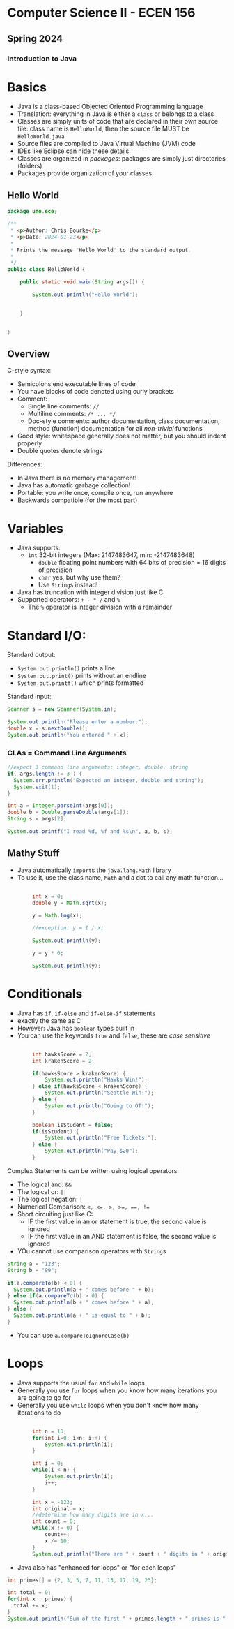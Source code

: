 # Computer Science II - ECEN 156
## Spring 2024
### Introduction to Java

# Basics

* Java is a class-based Objected Oriented Programming language
* Translation: everything in Java is either a `class` or belongs to a class
* Classes are simply units of code that are declared in their own source file: class name is `HelloWorld`, then the source file MUST be `HelloWorld.java`
* Source files are compiled to Java Virtual Machine (JVM) code
* IDEs like Eclipse can hide these details
* Classes are organized in *packages*: packages are simply just directories (folders)
* Packages provide organization of your classes

## Hello World

```java
package uno.ece;

/**
 * <p>Author: Chris Bourke</p>
 * <p>Date: 2024-01-23</p>
 *
 * Prints the message "Hello World" to the standard output.
 *
 */
public class HelloWorld {

	public static void main(String args[]) {

		System.out.println("Hello World");		


	}


}
```

## Overview

C-style syntax:
  * Semicolons end executable lines of code
  * You have blocks of code denoted using curly brackets
  * Comment:
    * Single line comments: `//`
    * Multiline comments: `/* ... */`
    * Doc-style comments: author documentation, class documentation, method (function) documentation for all *non-trivial* functions
  * Good style: whitespace generally does not matter, but you should indent properly
  * Double quotes denote strings

Differences:
  * In Java there is no memory management!
  * Java has automatic garbage collection!
  * Portable: you write once, compile once, run anywhere
  * Backwards compatible (for the most part)  

# Variables

* Java supports:
  * `int` 32-bit integers (Max: 2147483647, min: -2147483648)
	* `double` floating point numbers with 64 bits of precision = 16 digits of precision
	* `char` yes, but why use them?
	* Use `String`s instead!
* Java has truncation with integer division just like C
* Supported operators: `+ - * /` and `%`
  * The `%` operator is integer division with a remainder

# Standard I/O:

Standard output:
  * `System.out.println()` prints a line
  * `System.out.print()` prints without an endline
  * `System.out.printf()` which prints formatted

Standard input:
```java
Scanner s = new Scanner(System.in);

System.out.println("Please enter a number:");
double x = s.nextDouble();
System.out.println("You entered " + x);
```

### CLAs = Command Line Arguments

```java
//expect 3 command line arguments: integer, double, string
if( args.length != 3 ) {
  System.err.println("Expected an integer, double and string");
  System.exit(1);
}

int a = Integer.parseInt(args[0]);
double b = Double.parseDouble(args[1]);
String s = args[2];

System.out.printf("I read %d, %f and %s\n", a, b, s);
```

## Mathy Stuff

* Java automatically `import`s the `java.lang.Math` library
* To use it, use the class name, `Math` and a dot to call any math function...

```java

		int x = 0;
		double y = Math.sqrt(x);

		y = Math.log(x);

		//exception: y = 1 / x;

		System.out.println(y);

		y = y * 0;

		System.out.println(y);
```

# Conditionals

* Java has `if`, `if-else` and `if-else-if` statements
* exactly the same as C
* However: Java has `boolean` types built in
* You can use the keywords `true` and `false`, these are *case sensitive*

```java

		int hawksScore = 2;
		int krakenScore = 2;

		if(hawksScore > krakenScore) {
			System.out.println("Hawks Win!");
		} else if(hawksScore < krakenScore) {
			System.out.println("Seattle Win!");
		} else {
			System.out.println("Going to OT!");
		}

		boolean isStudent = false;
		if(isStudent) {
			System.out.println("Free Tickets!");
		} else {
			System.out.println("Pay $20");
		}
```

Complex Statements can be written using logical operators:
  * The logical and: `&&`
  * The logical or: `||`
  * The logical negation: `!`
  * Numerical Comparison: `<, <=, >, >=, ==, !=`
  * Short circuiting just like C:
    * IF the first value in an or statement is true, the second value is ignored
    * IF the first value in an AND statement is false, the second value is ignored
  * YOu cannot use comparison operators with `String`s

```java
String a = "123";
String b = "99";

if(a.compareTo(b) < 0) {
  System.out.println(a + " comes before " + b);
} else if(a.compareTo(b) > 0) {
  System.out.println(b + " comes before " + a);			
} else {
  System.out.println(a + " is equal to " + b);						
}
```

* You can use `a.compareToIgnoreCase(b)`

# Loops

* Java supports the usual `for` and `while` loops
* Generally you use `for` loops when you know how many iterations you are going to go for
* Generally you use `while` loops when you don't know how many iterations to do

```java

		int n = 10;
		for(int i=0; i<n; i++) {
			System.out.println(i);
		}

		int i = 0;
		while(i < n) {
			System.out.println(i);
			i++;
		}

		int x = -123;
		int original = x;
		//determine how many digits are in x...
		int count = 0;
		while(x != 0) {
			count++;
			x /= 10;
		}
		System.out.println("There are " + count + " digits in " + original);
```

* Java also has "enhanced for loops" or "for each loops"

```java
int primes[] = {2, 3, 5, 7, 11, 13, 17, 19, 23};

int total = 0;
for(int x : primes) {
  total += x;
}
System.out.println("Sum of the first " + primes.length + " primes is " + total);
```

```text
















```
